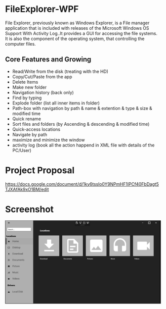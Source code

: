 # FileExplorer-WPF
File Explorer, previously known as Windows Explorer, is a  File manager application that is included with releases of the Microsoft Windows OS Support With Activity Log..It provides a GUI for accessing the file systems. It is also the component of the operating system, that controlling the computer files. 
## Core Features and Growing
  - Read/Write from the disk (treating with the HD)
  - Copy/Cut/Paste from the app
  - Delete Items
  - Make new folder
  - Navigation history (back only)
  - Find by typing
  - Explode folder (list all inner items in folder)
  - Path-box with navigation by path & name & extention & type & size & modified time 
  - Quick rename
  - Sort files and folders (by Ascending & descending & modified time)
  - Quick-access locations
  - Navigate by path
  - maximize and minimize the window
  - activity log (book all the action happend in XML file with details of the PC/User)
# Project Proposal
https://docs.google.com/document/d/1ky6tsslo0Y9NPmHF1IPCf40FbDagt5TJXAfAk9xO1BM/edit
# Screenshot

![Dayoftheweek_alcohol](https://github.com/AmiinaAhmed/FileExplorer-WPF/blob/master/Screenshot/Capture.png)


